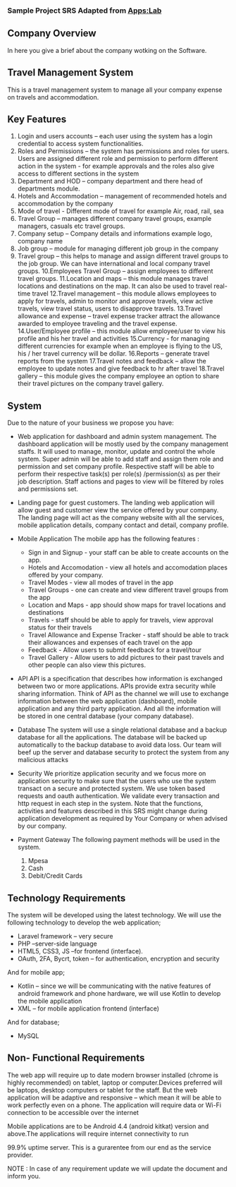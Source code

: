 ### Sample Project SRS Adapted from [Apps:Lab](https://appslab.co.ke/)

## Company Overview

In here you give a brief about the company wotking on the Software.

## Travel Management System
This is a travel management system to manage all your company expense on travels and accommodation.

## Key Features
1. Login and users accounts – each user using the system has a login credential to access system functionalities.
2. Roles and Permissions – the system has permissions and roles for users. Users are assigned different role and permission to perform different action in the system - for example approvals and the roles also give access to different sections in the system
3. Department and HOD – company department and there head of departments module.
4. Hotels and Accommodation – management of recommended hotels and accommodation by the company
5. Mode of travel -  Different mode of travel for example Air, road, rail, sea
6. Travel Group – manages different company travel groups, example managers, casuals etc travel groups.
7. Company setup – Company details and informations example logo, company name
8. Job group – module for managing different job group in the company
9. Travel group – this helps to manage and assign different travel groups to the job group. We can have international and local company travel groups.
10.Employees Travel Group – assign employees to different travel groups.
11.Location and maps – this module manages travel locations and destinations on the map. It can also be used to travel real-time travel
12.Travel management – this module allows employees to apply for travels, admin to monitor and approve travels, view active travels, view travel status, users to disapprove travels.
13.Travel allowance and expense – travel expense tracker attract the allowance awarded to employee traveling and the travel expense.
14.User/Employee profile – this module allow employee/user to view his profile and his her travel and activities
15.Currency - for managing different currencies for example when an employee is flying to the US, his / her travel currency will be dollar.
16.Reports – generate travel reports from the system
17.Travel notes and feedback – allow the employee to update notes and give feedback to hr after travel
18.Travel gallery – this module gives the company employee an option to share their travel pictures on the company travel gallery.

## System
Due to the nature of your business we propose you have:
- Web application for dashboard and admin system management. 
The dashboard application will be mostly used by the company management staffs.
It will used to manage, monitor, update and control the whole system. Super admin will be able to add staff and assign them role and permission and set company profile. Respective staff will be able to perform their respective task(s) per role(s) /permission(s) as per their job description. Staff actions and pages to view will be filtered by roles and permissions set. 
- Landing page for guest customers. 
The landing web application will allow guest and customer view the service offered by your company.
The landing page will act as the company website with all the services, mobile application details, company contact and detail, company profile.

- Mobile Application
The mobile app has the following features :
  - Sign in and Signup  - your staff can be able to create accounts on the app.
  - Hotels and Accomodation - view all hotels and accomodation places offered by your company.
  - Travel Modes - view all modes of travel in the app
  - Travel Groups - one can create and view different travel groups from the app
  - Location and Maps - app should show maps for travel locations and destinations
  - Travels - staff should be able to apply for travels, view approval status for their travels
  - Travel Allowance and Expense Tracker - staff should be able to track their allowances and expenses of each travel on the app
  - Feedback - Allow users to submit feedback for a travel/tour
  - Travel Gallery - Allow users to add pictures to their past travels and other people can also view this pictures.
- API
API is a specification that describes how information is exchanged between two or more applications. APIs provide extra security while sharing information. Think of API as the channel we will use to exchange information between the web application (dashboard), mobile application and any third party application. And all the information will be stored in one central database (your company database).
- Database
The system will use a single relational database and a backup database for all the applications. The database will be backed up automatically to the backup database to avoid data loss. Our team will beef up the server and database security to protect the system from any malicious attacks

- Security
We prioritize application security and we focus more on application security to make sure that the users who use the system transact on a secure and protected system. We use token based requests and oauth authentication. 
We validate every transaction and http request in each step in the system.
Note that the functions, activities and features described in this SRS might change during application development as required by Your Company or when advised by our company. 
- Payment Gateway
The following payment methods will be used in the system. 
    1. Mpesa
    2. Cash
    3. Debit/Credit Cards

## Technology Requirements
The system will be developed using the latest technology. We will use the following technology to develop the web application;
- Laravel framework – very secure 
- PHP –server-side language
- HTML5, CSS3, JS –for frontend (interface).
- OAuth, 2FA, Bycrt, token  – for authentication, encryption and security

And for mobile app;
- Kotlin – since we will be communicating with the native features of android framework and phone hardware, we will use Kotlin to develop the mobile application
- XML – for mobile application frontend (interface)

And for database;
- MySQL 

## Non- Functional Requirements
The web app will require up to date modern browser installed  (chrome is highly recommended) on tablet, laptop or computer.Devices preferred will be laptops, desktop computers or tablet for the staff. But the web application will be adaptive and responsive – which mean it will be able to work perfectly even on a phone.
The application will require data or Wi-Fi connection to be accessible over the internet

Mobile applications are to be Android 4.4 (android kitkat) version and above.The applications will require internet connectivity to run

99.9% uptime server. This is a gurarentee from our end as the service provider. 


NOTE : In case of any requirement update we will update the document and inform you.




